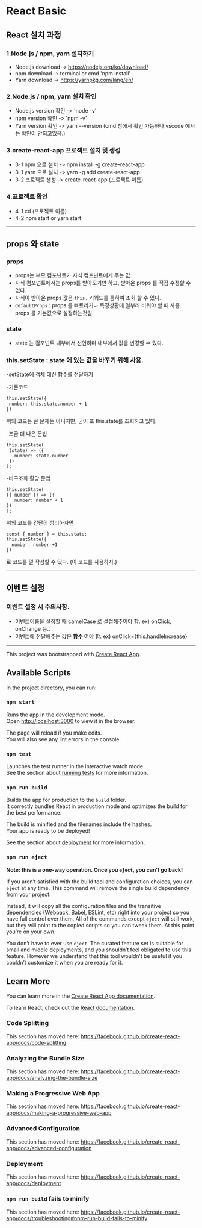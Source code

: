 # React Basic

## React 설치 과정

### 1.Node.js / npm, yarn 설치하기
 - Node.js download -> https://nodejs.org/ko/download/
 - npm download -> terminal or cmd 'npm install'
 - Yarn download -> https://yarnpkg.com/lang/en/

### 2.Node.js / npm, yarn 설치 확인
 - Node.js version 확인 -> 'node -v'
 - npm version 확인 -> 'npm -v'
- Yarn version 확인 -> yarn --version (cmd 창에서 확인 가능하나 vscode 에서는 확인이 안되고있음.)

### 3.create-react-app 프로젝트 설치 및 생성
- 3-1 npm 으로 설치 -> npm install -g create-react-app
- 3-1 yarn 으로 설치 -> yarn -g add create-react-app
- 3-2 프로젝트 생성 -> create-react-app (프로젝트 이름)

### 4.프로젝트 확인
- 4-1 cd (프로젝트 이름)
- 4-2 npm start or yarn start

----------------------------------------------------------------------------------------------------------------------------------------

## props 와 state

### props
 - props는 부모 컴포넌트가 자식 컴포넌트에게 주는 값.
 - 자식 컴포넌트에서는 props를 받아오기만 하고, 받아온 props 를 직접 수정할 수 없다.
 - 자식이 받아온 props 값은 ``` this. ``` 키워드를 통하여 조회 할 수 있다.
 - ``` defaultProps ``` : props 를 빠트리거나 특정상황에 일부러 비워야 할 때 사용. props 를 기본값으로 설정하는것임.
 
### state
 - state 는 컴포넌트 내부에서 선언하며 내부에서 값을 변경할 수 있다.
 
 ### this.setState  : state 에 있는 값을 바꾸기 위해 사용.
 -setState에 객체 대신 함수를 전달하기

 -기존코드
 ``` 
this.setState({
  number: this.state.number + 1
})
  ```
 위의 코드는 큰 문제는 아니지만, 굳이 또 this.state를 조회하고 있다.

 -조금 더 나은 문법
 ``` 
 this.setState(
  (state) => ({
    number: state.number
  })
);
 ```
 
 -비구조화 활당 문법
 ```
this.setState(
 ({ number }) => ({
    number: number + 1  
 })
);
```
위의 코드를 간단히 정리하자면
```
const { number } = this.state;
this.setState({
  number: number +1
})
```
로 코드를 덜 작성할 수 있다. (이 코드를 사용하자.)

----------------------------------------------------------------------------------------------------------------------------------------

## 이벤트 설정

### 이벤트 설정 시 주의사항.
 - 이벤트이름을 설정할 때 camelCase 로 설정해주어야 함. ex) onClick, onChange 등..
 - 이벤트에 전달해주는 값은 **함수** 여야 함. ex) onClick={this.handleIncrease}


----------------------------------------------------------------------------------------------------------------------------------------


This project was bootstrapped with [Create React App](https://github.com/facebook/create-react-app).

## Available Scripts

In the project directory, you can run:

### `npm start`

Runs the app in the development mode.<br>
Open [http://localhost:3000](http://localhost:3000) to view it in the browser.

The page will reload if you make edits.<br>
You will also see any lint errors in the console.

### `npm test`

Launches the test runner in the interactive watch mode.<br>
See the section about [running tests](https://facebook.github.io/create-react-app/docs/running-tests) for more information.

### `npm run build`

Builds the app for production to the `build` folder.<br>
It correctly bundles React in production mode and optimizes the build for the best performance.

The build is minified and the filenames include the hashes.<br>
Your app is ready to be deployed!

See the section about [deployment](https://facebook.github.io/create-react-app/docs/deployment) for more information.

### `npm run eject`

**Note: this is a one-way operation. Once you `eject`, you can’t go back!**

If you aren’t satisfied with the build tool and configuration choices, you can `eject` at any time. This command will remove the single build dependency from your project.

Instead, it will copy all the configuration files and the transitive dependencies (Webpack, Babel, ESLint, etc) right into your project so you have full control over them. All of the commands except `eject` will still work, but they will point to the copied scripts so you can tweak them. At this point you’re on your own.

You don’t have to ever use `eject`. The curated feature set is suitable for small and middle deployments, and you shouldn’t feel obligated to use this feature. However we understand that this tool wouldn’t be useful if you couldn’t customize it when you are ready for it.

## Learn More

You can learn more in the [Create React App documentation](https://facebook.github.io/create-react-app/docs/getting-started).

To learn React, check out the [React documentation](https://reactjs.org/).

### Code Splitting

This section has moved here: https://facebook.github.io/create-react-app/docs/code-splitting

### Analyzing the Bundle Size

This section has moved here: https://facebook.github.io/create-react-app/docs/analyzing-the-bundle-size

### Making a Progressive Web App

This section has moved here: https://facebook.github.io/create-react-app/docs/making-a-progressive-web-app

### Advanced Configuration

This section has moved here: https://facebook.github.io/create-react-app/docs/advanced-configuration

### Deployment

This section has moved here: https://facebook.github.io/create-react-app/docs/deployment

### `npm run build` fails to minify

This section has moved here: https://facebook.github.io/create-react-app/docs/troubleshooting#npm-run-build-fails-to-minify
